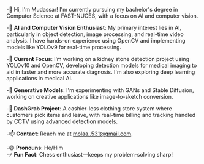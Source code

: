 -👋 Hi, I'm Mudassar! I'm currently pursuing my bachelor's degree in Computer Science at FAST-NUCES, with a focus on AI and computer vision.

-👀 **AI and Computer Vision Enthusiast**: My primary interest lies in AI, particularly in object detection, image processing, and real-time video analysis. I have hands-on experience using OpenCV and implementing models like YOLOv9 for real-time processing.

-🌱 **Current Focus**: I’m working on a kidney stone detection project using YOLOv10 and OpenCV, developing detection models for medical imaging to aid in faster and more accurate diagnosis. I'm also exploring deep learning applications in medical AI.

-🎨 **Generative Models**: I'm experimenting with GANs and Stable Diffusion, working on creative applications like image-to-sketch conversion.

-🛒 **DashGrab Project**: A cashier-less clothing store system where customers pick items and leave, with real-time billing and tracking handled by CCTV using advanced detection models.

-📫 **Contact**: Reach me at molaa..531@gmail.com.

-😄 **Pronouns**: He/Him  
-⚡ **Fun Fact**: Chess enthusiast—keeps my problem-solving sharp!
<!---
mudassar531/mudassar531 is a ✨ special ✨ repository because its `README.md` (this file) appears on your GitHub profile.
You can click the Preview link to take a look at your changes.
--->
